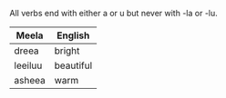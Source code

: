 All verbs end with either a or u but never with -la or -lu.

| Meela   | English   |
| ------- | --------- |
| dreea   | bright    |
| leeiluu | beautiful |
| asheea  | warm      |

